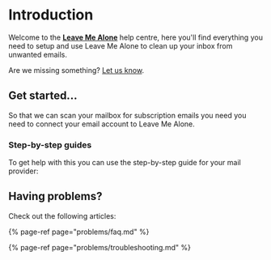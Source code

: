 # Introduction

Welcome to the [**Leave Me Alone**](https://leavemealone.app) help centre, here you'll find everything you need to setup and use Leave Me Alone to clean up your inbox from unwanted emails.

Are we missing something? [Let us know](https://leavemealone.app/feedback).

## Get started...

So that we can scan your mailbox for subscription emails you need you need to connect your email account to Leave Me Alone.

### Step-by-step guides

To get help with this you can use the step-by-step guide for your mail provider:

## Having problems?

Check out the following articles:

{% page-ref page="problems/faq.md" %}

{% page-ref page="problems/troubleshooting.md" %}



